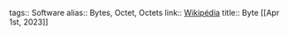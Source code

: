tags:: Software
alias:: Bytes, Octet, Octets
link:: [Wikipédia](https://en.wikipedia.org/wiki/Byte)
title:: Byte
[[Apr 1st, 2023]]
